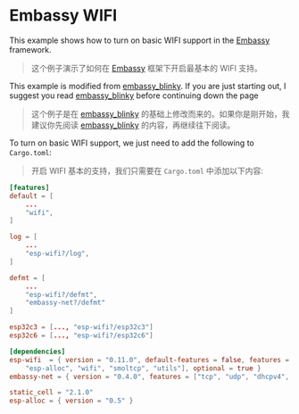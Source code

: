 # Embassy WIFI

This example shows how to turn on basic WIFI support in the [Embassy](https://github.com/embassy-rs/embassy) framework.

> 这个例子演示了如何在 [Embassy](https://github.com/embassy-rs/embassy) 框架下开启最基本的 WIFI 支持。

This example is modified from [embassy_blinky](../embassy_blinky). If you are just starting out, I suggest you read [embassy_blinky](../embassy_blinky) before continuing down the page

> 这个例子是在 [embassy_blinky](../embassy_blinky) 的基础上修改而来的。如果你是刚开始，我建议你先阅读 [embassy_blinky](../embassy_blinky) 的内容，再继续往下阅读。

To turn on basic WIFI support, we just need to add the following to `Cargo.toml`:

> 开启 WIFI 基本的支持，我们只需要在 `Cargo.toml` 中添加以下内容:

```toml
[features]
default = [
    ...
    "wifi",
]

log = [
    ...
    "esp-wifi?/log",
]

defmt = [
    ...
    "esp-wifi?/defmt",
    "embassy-net?/defmt"
]

esp32c3 = [..., "esp-wifi?/esp32c3"]
esp32c6 = [..., "esp-wifi?/esp32c6"]

[dependencies]
esp-wifi  = { version = "0.11.0", default-features = false, features = [
    "esp-alloc", "wifi", "smoltcp", "utils"], optional = true }
embassy-net = { version = "0.4.0", features = ["tcp", "udp", "dhcpv4", "medium-ethernet"], optional = true }

static_cell = "2.1.0"
esp-alloc = { version = "0.5" }
```
